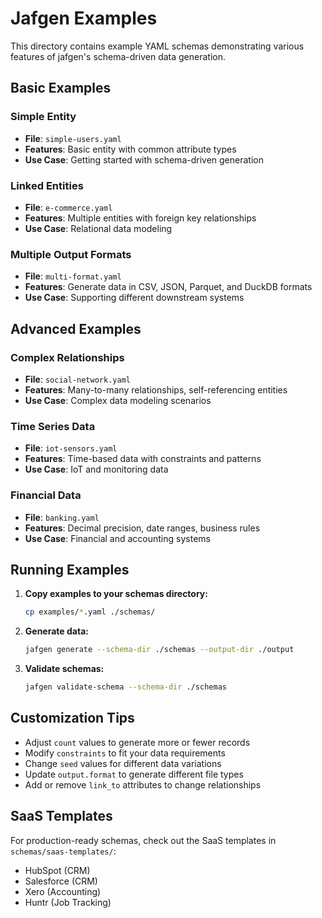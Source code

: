 # Jafgen Examples

This directory contains example YAML schemas demonstrating various features of jafgen's schema-driven data generation.

## Basic Examples

### Simple Entity
- **File**: `simple-users.yaml`
- **Features**: Basic entity with common attribute types
- **Use Case**: Getting started with schema-driven generation

### Linked Entities  
- **File**: `e-commerce.yaml`
- **Features**: Multiple entities with foreign key relationships
- **Use Case**: Relational data modeling

### Multiple Output Formats
- **File**: `multi-format.yaml` 
- **Features**: Generate data in CSV, JSON, Parquet, and DuckDB formats
- **Use Case**: Supporting different downstream systems

## Advanced Examples

### Complex Relationships
- **File**: `social-network.yaml`
- **Features**: Many-to-many relationships, self-referencing entities
- **Use Case**: Complex data modeling scenarios

### Time Series Data
- **File**: `iot-sensors.yaml`
- **Features**: Time-based data with constraints and patterns
- **Use Case**: IoT and monitoring data

### Financial Data
- **File**: `banking.yaml`
- **Features**: Decimal precision, date ranges, business rules
- **Use Case**: Financial and accounting systems

## Running Examples

1. **Copy examples to your schemas directory:**
   ```bash
   cp examples/*.yaml ./schemas/
   ```

2. **Generate data:**
   ```bash
   jafgen generate --schema-dir ./schemas --output-dir ./output
   ```

3. **Validate schemas:**
   ```bash
   jafgen validate-schema --schema-dir ./schemas
   ```

## Customization Tips

- Adjust `count` values to generate more or fewer records
- Modify `constraints` to fit your data requirements  
- Change `seed` values for different data variations
- Update `output.format` to generate different file types
- Add or remove `link_to` attributes to change relationships

## SaaS Templates

For production-ready schemas, check out the SaaS templates in `schemas/saas-templates/`:
- HubSpot (CRM)
- Salesforce (CRM) 
- Xero (Accounting)
- Huntr (Job Tracking)